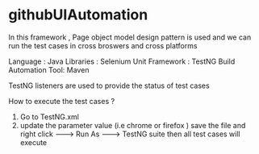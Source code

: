 # githubUIAutomation


In this framework , Page object model design pattern is used and we can run the test cases in cross broswers and cross platforms

Language : Java
Libraries : Selenium
Unit Framework : TestNG
Build Automation Tool: Maven

TestNG listeners are used to provide the status of test cases

How to execute the test cases ?

1. Go to TestNG.xml
2. update the parameter value (i.e chrome or firefox )
    <parameter name = "browserName" value="firefox"/>
    save the file and right click ---> Run As ---> TestNG suite then all test cases will execute
    

